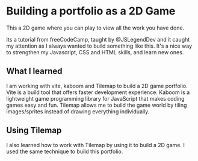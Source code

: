 # Building a portfolio as a 2D Game

This a 2D game where you can play to view all the work you have done.

Its a tutorial from freeCodeCamp, taught by @JSLegendDev and it caught my attention as I always wanted to build something like this. It's a nice way to strengthen my Javascript, CSS and HTML skills, and learn new ones.

## What I learned

I am working with vite, kaboom and Tilemap to build a 2D game portfolio. Vite is a build tool that offers faster development experience. Kaboom is a lightweight game programming library for JavaScript that makes coding games easy and fun. Tilemap allows me to build the game world by tiling images/sprites instead of drawing everything individually.

## Using Tilemap

I also learned how to work with Tilemap by using it to build a 2D game. I used the same technique to build this portfolio.
